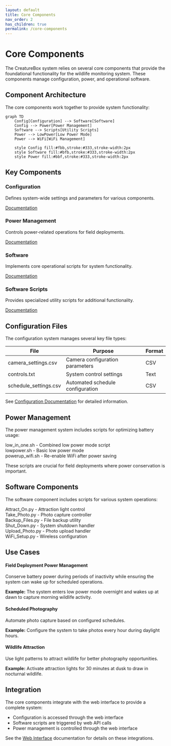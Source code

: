 ```yaml
---
layout: default
title: Core Components
nav_order: 2
has_children: true
permalink: /core-components
---
```


# Core Components

The CreatureBox system relies on several core components that provide the foundational functionality for the wildlife monitoring system. These components manage configuration, power, and operational software.

## Component Architecture

The core components work together to provide system functionality:

```mermaid
graph TD
    Config[Configuration] --> Software[Software]
    Config --> Power[Power Management]
    Software --> Scripts[Utility Scripts]
    Power --> LowPower[Low Power Mode]
    Power --> WiFi[WiFi Management]
    
    style Config fill:#fbb,stroke:#333,stroke-width:2px
    style Software fill:#bfb,stroke:#333,stroke-width:2px
    style Power fill:#bbf,stroke:#333,stroke-width:2px
```

## Key Components

<div class="component-cards">
  <div class="component-card">
    <h3>Configuration</h3>
    <p>Defines system-wide settings and parameters for various components.</p>
    <div class="links">
      <a href="./src-config.html">Documentation</a>
    </div>
  </div>
  
  <div class="component-card">
    <h3>Power Management</h3>
    <p>Controls power-related operations for field deployments.</p>
    <div class="links">
      <a href="./src-power.html">Documentation</a>
    </div>
  </div>
  
  <div class="component-card">
    <h3>Software</h3>
    <p>Implements core operational scripts for system functionality.</p>
    <div class="links">
      <a href="./src-software.html">Documentation</a>
    </div>
  </div>
  
  <div class="component-card">
    <h3>Software Scripts</h3>
    <p>Provides specialized utility scripts for additional functionality.</p>
    <div class="links">
      <a href="./src-software-scripts.html">Documentation</a>
    </div>
  </div>
</div>

## Configuration Files

The configuration system manages several key file types:

| File | Purpose | Format |
|------|---------|--------|
| camera_settings.csv | Camera configuration parameters | CSV |
| controls.txt | System control settings | Text |
| schedule_settings.csv | Automated schedule configuration | CSV |

See [Configuration Documentation](./src-config.html) for detailed information.

## Power Management

The power management system includes scripts for optimizing battery usage:

<div class="file-listing">
low_in_one.sh - Combined low power mode script<br>
lowpower.sh - Basic low power mode<br>
powerup_wifi.sh - Re-enable WiFi after power saving
</div>

These scripts are crucial for field deployments where power conservation is important.

## Software Components

The software component includes scripts for various system operations:

<div class="file-listing">
Attract_On.py - Attraction light control<br>
Take_Photo.py - Photo capture controller<br>
Backup_Files.py - File backup utility<br>
Shut_Down.py - System shutdown handler<br>
Upload_Photo.py - Photo upload handler<br>
WiFi_Setup.py - Wireless configuration
</div>

## Use Cases

<div class="use-case">
  <h4>Field Deployment Power Management</h4>
  <p>Conserve battery power during periods of inactivity while ensuring the system can wake up for scheduled operations.</p>
  <p><strong>Example:</strong> The system enters low power mode overnight and wakes up at dawn to capture morning wildlife activity.</p>
</div>

<div class="use-case">
  <h4>Scheduled Photography</h4>
  <p>Automate photo capture based on configured schedules.</p>
  <p><strong>Example:</strong> Configure the system to take photos every hour during daylight hours.</p>
</div>

<div class="use-case">
  <h4>Wildlife Attraction</h4>
  <p>Use light patterns to attract wildlife for better photography opportunities.</p>
  <p><strong>Example:</strong> Activate attraction lights for 30 minutes at dusk to draw in nocturnal wildlife.</p>
</div>

## Integration

The core components integrate with the web interface to provide a complete system:

- Configuration is accessed through the web interface
- Software scripts are triggered by web API calls
- Power management is controlled through the web interface

See the [Web Interface](./web-interface.html) documentation for details on these integrations.